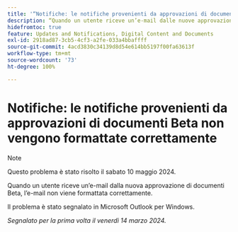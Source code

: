 ```yaml
---
title: '“Notifiche: le notifiche provenienti da approvazioni di documenti Beta non vengono formattate correttamente”'
description: “Quando un utente riceve un’e-mail dalle nuove approvazioni di documenti beta, essa non viene formattata correttamente. ”
hidefromtoc: true
feature: Updates and Notifications, Digital Content and Documents
exl-id: 2918ad87-3cb5-4cf3-a2fe-033a4bbaffff
source-git-commit: 4acd3830c34139d8d54e614bb5197f00fa63613f
workflow-type: tm+mt
source-wordcount: '73'
ht-degree: 100%

---
```


# Notifiche: le notifiche provenienti da approvazioni di documenti Beta non vengono formattate correttamente

>[!NOTE]
>
>Questo problema è stato risolto il sabato 10 maggio 2024.

Quando un utente riceve un’e-mail dalla nuova approvazione di documenti Beta, l’e-mail non viene formattata correttamente.

Il problema è stato segnalato in Microsoft Outlook per Windows.

_Segnalato per la prima volta il venerdì 14 marzo 2024._
